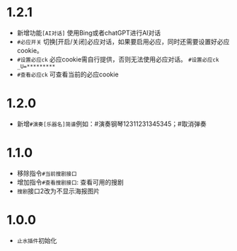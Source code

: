 # 1.2.1
* 新增功能`[AI对话]` 使用Bing或者chatGPT进行AI对话
* `#必应开关` 切换[开启/关闭]必应对话，如果要启用必应，同时还需要设置好必应cookie。
* `#设置必应ck` 必应cookie需自行提供，否则无法使用必应对话。 `#设置必应ck _U=*********`
* `#查看必应ck` 可查看当前的必应cookie

# 1.2.0
* 新增`#演奏[乐器名]简谱`例如：#演奏钢琴12311231345345；#取消弹奏

# 1.1.0
* 移除指令`#当前搜剧接口`
* 增加指令`#查看搜剧接口`: 查看可用的搜剧
* `搜剧`接口2改为不显示海报图片

# 1.0.0
* `止水插件`初始化
